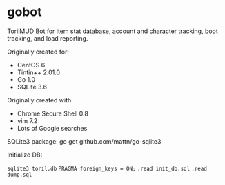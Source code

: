 gobot
=====

TorilMUD Bot for item stat database, account and character tracking, boot tracking, and load reporting.

Originally created for:

* CentOS 6
* Tintin++ 2.01.0
* Go 1.0
* SQLite 3.6

Originally created with:

* Chrome Secure Shell 0.8
* vim 7.2
* Lots of Google searches

SQLite3 package: go get github.com/mattn/go-sqlite3

Initialize DB:

`sqlite3 toril.db`
`PRAGMA foreign_keys = ON;`
`.read init_db.sql`
`.read dump.sql`
